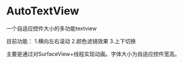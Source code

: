 # AutoTextView
一个自适应控件大小的多功能textview

目前功能：
1.横向左右滚动
2.颜色滤镜效果
3.上下切换

主要是通过对SurfaceView+线程实现动画。字体大小为自适应控件宽高。